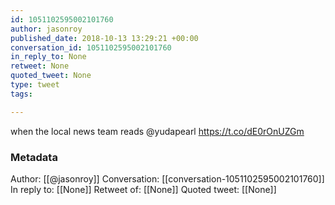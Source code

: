 ```yaml
---
id: 1051102595002101760
author: jasonroy
published_date: 2018-10-13 13:29:21 +00:00
conversation_id: 1051102595002101760
in_reply_to: None
retweet: None
quoted_tweet: None
type: tweet
tags:

---
```


when the local news team reads @yudapearl https://t.co/dE0rOnUZGm

### Metadata

Author: [[@jasonroy]]
Conversation: [[conversation-1051102595002101760]]
In reply to: [[None]]
Retweet of: [[None]]
Quoted tweet: [[None]]
